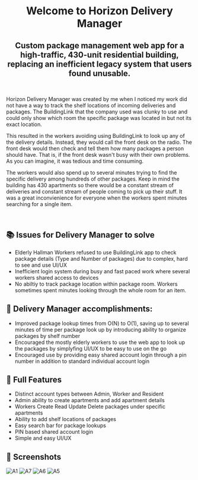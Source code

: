 <h1 align='center'>Welcome to Horizon Delivery Manager</h1>
<h2 align='center'>Custom package management web app for a high-traffic, 430-unit residential building, replacing an inefficient legacy system that users found unusable.</h2>

&nbsp;

<p>Horizon Delivery Manager was created by me when I noticed my work did not have a way to track the shelf locations of incoming deliveries and packages. The BuildingLink that the company used was clunky to use and could only show which room the specific package was located in but not its exact location. 
           
This resulted in the workers avoiding using BuildingLink to look up any of the delivery details. Instead, they would call the front desk on the radio. The front desk would then check and tell them how many packages a person should have. That is, if the front desk wasn't busy with their own problems. As you can imagine, it was tedious and time consuming. 

The workers would also spend up to several minutes trying to find the specific delivery among hundreds of other packages. Keep in mind the building has 430 apartments so there would be a constant stream of deliveries and constant stream of people coming to pick up their stuff. It was a great inconvienience for everyone when the workers spent minutes searching for a single item.</p>
           
&nbsp;
## 📚 Issues for Delivery Manager to solve
- Elderly Hallman Workers refused to use BuildingLink app to check package details (Type and Number of packages) due to complex, hard to see and use UI/UX
- Inefficient login system during busy and fast paced work where several workers shared access to devices
- No abiltiy to track package location within package room. Workers sometimes spent minutes looking through the whole room for an item.

## 🧠 Delivery Manager accomplishments:  
- Improved package lookup times from O(N) to O(1), saving up to several minutes of time per package look up by introducing ability to organize packages by shelf number
- Encouraged the mostly elderly workers to use the web app to look up the packages by simplyfing UI/UX to be easy to use on the go
- Encouraged use by providing easy shared account login through a pin number in addition to standard individual account login

## 🎯 Full Features
- Distinct account types between Admin, Worker and Resident
- Admin ability to create apartments and add apartment details
- Workers Create Read Update Delete packages under specific apartments
- Ability to add shelf locations of packages
- Easy search bar for package lookups
- PIN based shared account login
- Simple and easy UI/UX


## 🍿 Screenshots
![A1](https://github.com/user-attachments/assets/6e88981e-abb6-49ed-9b45-ec882214924c)
![A7](https://github.com/user-attachments/assets/e8926c2e-774e-487d-9d97-5a2d476f2581)
![A6](https://github.com/user-attachments/assets/4105a5a2-996b-42d5-981b-26f6c711e0be)
![A5](https://github.com/user-attachments/assets/44d2f6c6-0092-4306-bda6-7075c153ed53)



